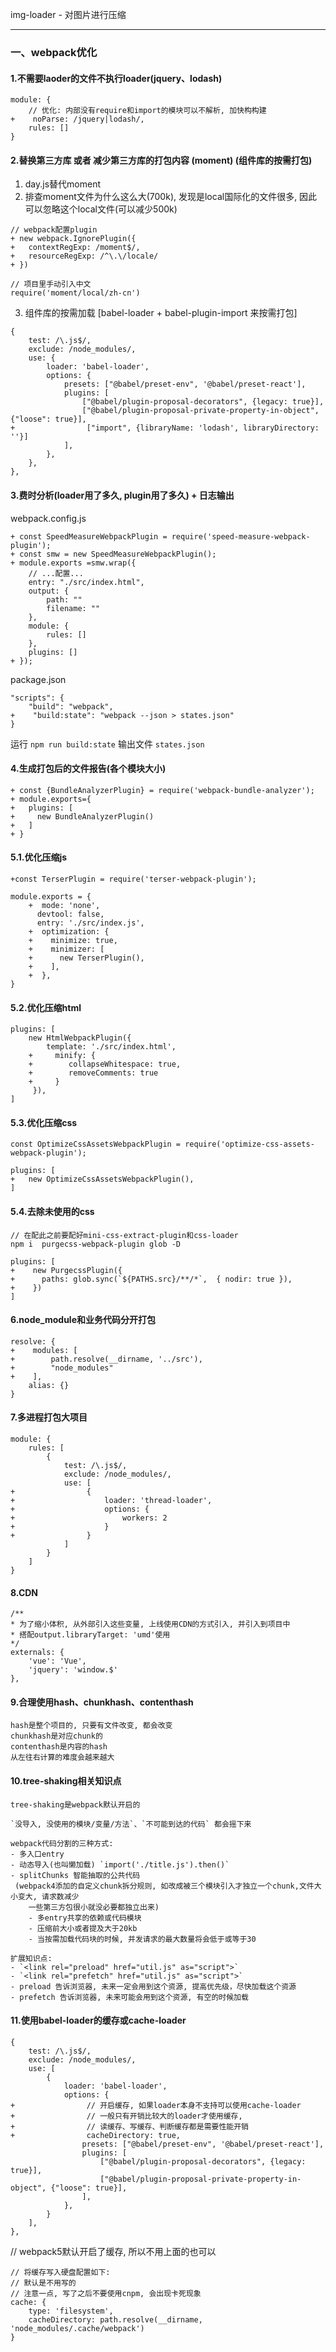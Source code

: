 

img-loader - 对图片进行压缩


---


### 一、webpack优化

#### 1.不需要laoder的文件不执行loader(jquery、lodash)

```
module: {
    // 优化: 内部没有require和import的模块可以不解析, 加快构构建
+    noParse: /jquery|lodash/,
    rules: []
}
```

#### 2.替换第三方库 或者 减少第三方库的打包内容 (moment) (组件库的按需打包)

1) day.js替代moment
2) 排查moment文件为什么这么大(700k), 发现是local国际化的文件很多, 
   因此可以忽略这个local文件(可以减少500k)

```
// webpack配置plugin
+ new webpack.IgnorePlugin({
+   contextRegExp: /moment$/,
+   resourceRegExp: /^\.\/locale/
+ })

// 项目里手动引入中文
require('moment/local/zh-cn')
```

3) 组件库的按需加载 [babel-loader + babel-plugin-import 来按需打包]

```
{
    test: /\.js$/,
    exclude: /node_modules/,
    use: {
        loader: 'babel-loader',
        options: {
            presets: ["@babel/preset-env", '@babel/preset-react'],
            plugins: [
                ["@babel/plugin-proposal-decorators", {legacy: true}],
                ["@babel/plugin-proposal-private-property-in-object", {"loose": true}],
+                ["import", {libraryName: 'lodash', libraryDirectory: ''}]
            ],
        },
    },
},
```

#### 3.费时分析(loader用了多久, plugin用了多久) + 日志输出 

webpack.config.js

```
+ const SpeedMeasureWebpackPlugin = require('speed-measure-webpack-plugin');
+ const smw = new SpeedMeasureWebpackPlugin();
+ module.exports =smw.wrap({
    // ...配置...
    entry: "./src/index.html",
    output: {
        path: ""
        filename: ""
    },
    module: {
        rules: []
    },
    plugins: []
+ });
```

package.json

```
"scripts": {
    "build": "webpack",
+    "build:state": "webpack --json > states.json"
}
```

运行 `npm run build:state` 输出文件 `states.json`

#### 4.生成打包后的文件报告(各个模块大小)

```
+ const {BundleAnalyzerPlugin} = require('webpack-bundle-analyzer');
+ module.exports={
+   plugins: [
+     new BundleAnalyzerPlugin()
+   ]
+ }
```

#### 5.1.优化压缩js
```
+const TerserPlugin = require('terser-webpack-plugin');

module.exports = {
    +  mode: 'none',
      devtool: false,
      entry: './src/index.js',
    +  optimization: {
    +    minimize: true,
    +    minimizer: [
    +      new TerserPlugin(),
    +    ],
    +  },
}
```

#### 5.2.优化压缩html
```
plugins: [
    new HtmlWebpackPlugin({
        template: './src/index.html',
    +     minify: {  
    +        collapseWhitespace: true,
    +        removeComments: true
    +     }
     }),
]
```

#### 5.3.优化压缩css
```
const OptimizeCssAssetsWebpackPlugin = require('optimize-css-assets-webpack-plugin');

plugins: [
+   new OptimizeCssAssetsWebpackPlugin(),
]
```

#### 5.4.去除未使用的css
```
// 在配此之前要配好mini-css-extract-plugin和css-loader
npm i  purgecss-webpack-plugin glob -D

plugins: [
+    new PurgecssPlugin({
+      paths: glob.sync(`${PATHS.src}/**/*`,  { nodir: true }),
+    })
]
```

#### 6.node_module和业务代码分开打包
```
resolve: {
+    modules: [
+        path.resolve(__dirname, '../src'),
+        "node_modules"
+    ],
    alias: {}
}
```

#### 7.多进程打包大项目
```
module: {
    rules: [
        {
            test: /\.js$/,
            exclude: /node_modules/,
            use: [
+                {
+                    loader: 'thread-loader',
+                    options: {
+                        workers: 2
+                    }
+                }
            ]
        }
    ]
}
```

#### 8.CDN
```
/**
* 为了缩小体积, 从外部引入这些变量, 上线使用CDN的方式引入, 并引入到项目中
* 搭配output.libraryTarget: 'umd'使用
*/
externals: {
    'vue': 'Vue',
    'jquery': 'window.$'
},
```

#### 9.合理使用hash、chunkhash、contenthash
```
hash是整个项目的, 只要有文件改变, 都会改变
chunkhash是对应chunk的
contenthash是内容的hash
从左往右计算的难度会越来越大
```

#### 10.tree-shaking相关知识点

```
tree-shaking是webpack默认开启的

`没导入, 没使用的模块/变量/方法`、`不可能到达的代码` 都会摇下来
```

```
webpack代码分割的三种方式:
- 多入口entry
- 动态导入(也叫懒加载) `import('./title.js').then()`
- splitChunks 智能抽取的公共代码
 (webpack4添加的自定义chunk拆分规则, 如改成被三个模块引入才独立一个chunk,文件大小变大, 请求数减少
    一些第三方包很小就没必要都独立出来)
    - 多entry共享的依赖或代码模块
    - 压缩前大小或者提及大于20kb
    - 当按需加载代码块的时候, 并发请求的最大数量将会低于或等于30
```

```
扩展知识点:
- `<link rel="preload" href="util.js" as="script">`  
- `<link rel="prefetch" href="util.js" as="script">`  
- preload 告诉浏览器, 未来一定会用到这个资源, 提高优先级，尽快加载这个资源  
- prefetch 告诉浏览器, 未来可能会用到这个资源, 有空的时候加载  
```

#### 11.使用babel-loader的缓存或cache-loader

```
{
    test: /\.js$/,
    exclude: /node_modules/,
    use: [
        {
            loader: 'babel-loader',
            options: {
+                // 开启缓存, 如果loader本身不支持可以使用cache-loader
+                // 一般只有开销比较大的loader才使用缓存,
+                // 读缓存、写缓存、判断缓存都是需要性能开销
+                cacheDirectory: true,
                presets: ["@babel/preset-env", '@babel/preset-react'],
                plugins: [
                    ["@babel/plugin-proposal-decorators", {legacy: true}],
                    ["@babel/plugin-proposal-private-property-in-object", {"loose": true}],
                ],
            },
        }
    ],
},
```

// webpack5默认开启了缓存, 所以不用上面的也可以

```
// 将缓存写入硬盘配置如下: 
// 默认是不用写的
// 注意一点, 写了之后不要使用cnpm, 会出现卡死现象
cache: {
    type: 'filesystem',
    cacheDirectory: path.resolve(__dirname, 'node_modules/.cache/webpack')
}
```



